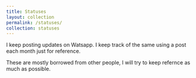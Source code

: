 ```yaml
---
title: Statuses
layout: collection
permalink: /statuses/
collection: statuses
---
```


I keep posting updates on Watsapp. I keep track of the same using a post each month just for reference.

These are mostly borrowed from other people, I will try to keep refernce as much as possible.
